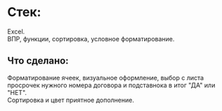 # Стек:  
Excel.  
ВПР, функции, сортировка, условное форматирование.  
## Что сделано:
Форматирование ячеек, визуальное оформление, выбор с листа просрочек нужного номера договора и подставнока в итог "ДА" или "НЕТ".  
Сортировка и цвет приятное дополнение.
